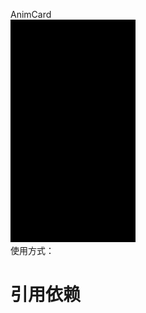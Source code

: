 AnimCard<br>
![示例](https://github.com/StannyBing/AnimCard/blob/master/demo.gif) <br>
使用方式：<br>
# 引用依赖<br>
